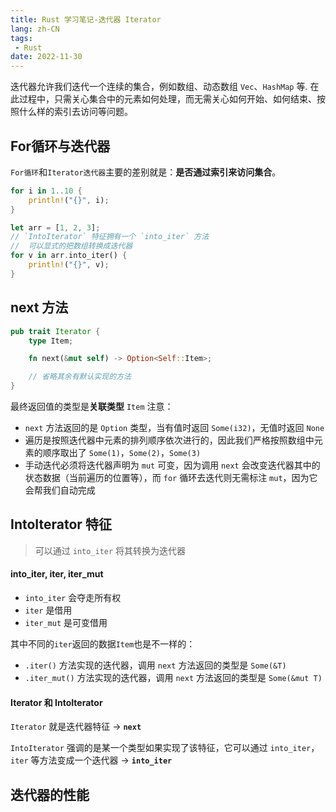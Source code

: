 ```yaml
---
title: Rust 学习笔记-迭代器 Iterator
lang: zh-CN
tags:
 - Rust 
date: 2022-11-30
---
```

迭代器允许我们迭代一个连续的集合，例如数组、动态数组 `Vec`、`HashMap` 等.
在此过程中，只需关心集合中的元素如何处理，而无需关心如何开始、如何结束、按照什么样的索引去访问等问题。

<!-- more -->

## For循环与迭代器
`For循环`和`Iterator迭代器`主要的差别就是：**是否通过索引来访问集合**。
```rust
for i in 1..10 { 
	println!("{}", i); 
}

let arr = [1, 2, 3];
// `IntoIterator` 特征拥有一个 `into_iter` 方法
//  可以显式的把数组转换成迭代器
for v in arr.into_iter() {
    println!("{}", v);
}
```

## next 方法
```rust
pub trait Iterator {
    type Item;

    fn next(&mut self) -> Option<Self::Item>;

    // 省略其余有默认实现的方法
}
```
最终返回值的类型是**关联类型** `Item`
注意：
- `next` 方法返回的是 `Option` 类型，当有值时返回 `Some(i32)`，无值时返回 `None`
- 遍历是按照迭代器中元素的排列顺序依次进行的，因此我们严格按照数组中元素的顺序取出了 `Some(1)`，`Some(2)`，`Some(3)`
- 手动迭代必须将迭代器声明为 `mut` 可变，因为调用 `next` 会改变迭代器其中的状态数据（当前遍历的位置等），而 `for` 循环去迭代则无需标注 `mut`，因为它会帮我们自动完成

## IntoIterator 特征
> 可以通过 `into_iter` 将其转换为迭代器

#### into_iter, iter, iter_mut
-   `into_iter` 会夺走所有权
-   `iter` 是借用
-   `iter_mut` 是可变借用

其中不同的`iter`返回的数据`Item`也是不一样的：
-   `.iter()` 方法实现的迭代器，调用 `next` 方法返回的类型是 `Some(&T)`
-   `.iter_mut()` 方法实现的迭代器，调用 `next` 方法返回的类型是 `Some(&mut T)`

#### Iterator 和 IntoIterator
`Iterator` 就是迭代器特征 ->  **`next`**

`IntoIterator` 强调的是某一个类型如果实现了该特征，它可以通过 `into_iter`，`iter` 等方法变成一个迭代器 -> **`into_iter`**

## 迭代器的性能